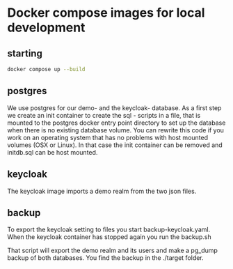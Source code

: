 # Docker compose images for local development

## starting
```bash
docker compose up --build
```

## postgres

We use postgres for our demo- and the keycloak- database.
As a first step we create an init container to create the sql - scripts in a file, 
that is mounted to the postgres docker entry point directory to set up the database
when there is no existing database volume.
You can rewrite this code if you work on an operating system that has no problems
with host mounted volumes (OSX or Linux). In that case the init container can be
removed and initdb.sql can be host mounted.

## keycloak

The keycloak image imports a demo realm from the two json files.

## backup

To export the keycloak setting to files you start backup-keycloak.yaml.
When the keycloak container has stopped again you run the backup.sh

That script will export the demo realm and its users and make a pg_dump backup
of both databases. You find the backup in the ./target folder.



